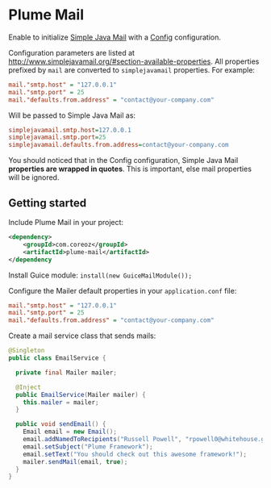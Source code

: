 Plume Mail
==========

Enable to initialize [Simple Java Mail](http://www.simplejavamail.org/)
with a [Config](https://github.com/typesafehub/config) configuration.

Configuration parameters are listed at <http://www.simplejavamail.org/#section-available-properties>.
All properties prefixed by `mail` are converted to `simplejavamail` properties.
For example:
```INI
mail."smtp.host" = "127.0.0.1"
mail."smtp.port" = 25
mail."defaults.from.address" = "contact@your-company.com"
```
Will be passed to Simple Java Mail as:
```INI
simplejavamail.smtp.host=127.0.0.1
simplejavamail.smtp.port=25
simplejavamail.defaults.from.address=contact@your-company.com
```

You should noticed that in the Config configuration,
Simple Java Mail **properties are wrapped in quotes**. This is important, else mail properties
will be ignored.

Getting started
---------------
Include Plume Mail in your project:
```xml
<dependency>
    <groupId>com.coreoz</groupId>
    <artifactId>plume-mail</artifactId>
</dependency
```

Install Guice module: `install(new GuiceMailModule());`

Configure the Mailer default properties in your `application.conf` file:
```INI
mail."smtp.host" = "127.0.0.1"
mail."smtp.port" = 25
mail."defaults.from.address" = "contact@your-company.com"
```

Create a mail service class that sends mails:
```java
@Singleton
public class EmailService {

  private final Mailer mailer;

  @Inject
  public EmailService(Mailer mailer) {
    this.mailer = mailer;
  }

  public void sendEmail() {
    Email email = new Email();
    email.addNamedToRecipients("Russell Powell", "rpowell0@whitehouse.gov");
    email.setSubject("Plume Framework");
    email.setText("You should check out this awesome framework!");
    mailer.sendMail(email, true);
  }
}
```

